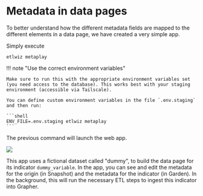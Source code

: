 # Metadata in data pages
To better understand how the different metadata fields are mapped to the different elements in a data page, we have created a very simple app.

Simply execute

```shell
etlwiz metaplay
```

!!! note "Use the correct environment variables"

    Make sure to run this with the appropriate environment variables set (you need access to the database). This works best with your staging environment (accessible via Tailscale).

    You can define custom environment variables in the file `.env.staging` and then run:

    ```shell
    ENV_FILE=.env.staging etlwiz metaplay
    ```


The previous command will launch the web app.


![](../assets/metaplay-short.gif)


This app uses a fictional dataset called "dummy", to build the data page for its indicator `dummy_variable`. In the app, you can see and edit the metadata for the origin (in Snapshot) and the metadata for the indicator (in Garden). In the background, this will run the necessary ETL steps to ingest this indicator into Grapher.


